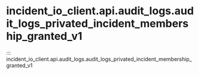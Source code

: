 # incident_io_client.api.audit_logs.audit_logs_privated_incident_membership_granted_v1

::: incident_io_client.api.audit_logs.audit_logs_privated_incident_membership_granted_v1